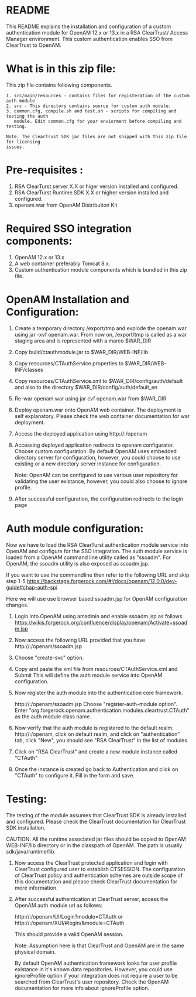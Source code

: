 README
======

This README explains the installation and configuration of a custom
authentication module for OpenAM 12.x or 13.x  in a RSA ClearTrust/
Access Manager environment. This custom authentication enables SSO from
ClearTrust to OpenAM.

What is in this zip file:
========================
This zip file contains following components.

    1. src/main/resources - contains files for registeration of the custom auth module
    2. src - This directory contains source for custom auth module.
    3. common.cfg, compile.sh and test.sh - scripts for compiling and testing the auth
       module. Edit common.cfg for your enviorment before compiling and testing.

    Note: The ClearTrust SDK jar files are not shipped with this zip file for licensing
    issues.



Pre-requisites :
================

   1. RSA ClearTurst server X.X or higer version installed and configured.
   2. RSA ClearTurst Runtime SDK X.X or higher version installed and configured.
   3. openam.war from OpenAM Distribution Kit

Required SSO integration components:
===================================

   1. OpenAM 12.x or 13.x
   2. A web container preferably Tomcat 8.x.
   3. Custom authentication module components which is bundled in this zip file.


OpenAM Installation and Configuration:
=======================================

  1. Create a temporary directory /export/tmp and explode the openam.war
     using jar -xvf openam.war.
     From now on, /export/tmp is called as a war staging area and is
     represented with a marco $WAR_DIR

  2. Copy build/ctauthmodule.jar to $WAR_DIR/WEB-INF/lib

  3. Copy resources/CTAuthService.properties to $WAR_DIR/WEB-INF/classes

  4. Copy resources/CTAuthService.xml to $WAR_DIR/config/auth/default and
     also to the directory $WAR_DIR/config/auth/default_en

  5. Re-war openam.war using jar cvf openam.war from $WAR_DIR

  6. Deploy openam.war onto OpenAM web container. The deployment is self
     explanatory. Please check the web container documentation for war
     deployment.

  7. Access the deployed application using
      http://<host>:<port>/openam

  8. Accessing deployed application redirects to openam configurator.
     Choose custom configuration. By default OpenAM uses embedded directory
     server for configuration, however, you could choose to use existing
     or a new directory server instance for configuration.

     Note: OpenAM can be configured to use various user repository for
     validating the user existance, however, you could also choose to ignore profile.

  9. After successful configuration, the configuration redirects to the login page


Auth module configuration:
==========================

Now we have to load the RSA ClearTurst authentication module service into
OpenAM and configure for the SSO integration. The auth module service
is loaded from a OpenAM command line utility called as "ssoadm". For OpenAM,
the ssoadm utility is also exposed as ssoadm.jsp.

If you want to use the commandline then refer to the following URL and skip
step 1-5
https://backstage.forgerock.com/#!/docs/openam/12.0.0/dev-guide#chap-auth-spi

Here we will use use browser based ssoadm.jsp for OpenAM configuration
changes.

  1. Login into OpenAM using amadmin and enable ssoadm.jsp as follows
     https://wikis.forgerock.org/confluence/display/openam/Activate+ssoadm.jsp

  2. Now access the following URL provided that you have
     http://<host>:<port>/openam/ssoadm.jsp

  3. Choose "create-svc" option.

  4. Copy and paste the xml file from resources/CTAuthService.xml and Submit
     This will define the auth module service into OpenAM configuration.

  5. Now register the auth module into the authentication core framework.

     http://<host>:<port>/openam/ssoadm.jsp
     Choose "register-auth-module option".
     Enter "org.forgerock.openam.authentication.modules.cleartrust.CTAuth" as the
     auth module class name.


  6. Now verify that the auth module is registered to the default realm.
     http://<host>:<port>/openam, click on default realm, and click on
     "authentication" tab, click "New", you should see "RSA ClearTrust" in the
     list of modules.

  7. Click on "RSA ClearTrust" and create a new module instance called "CTAuth"

  8. Once the instance is created go back to Authentication and click on "CTAuth"
     to configure it. Fill in the form and save.


Testing:
=======

The testing of the module  assumes that ClearTrust SDK is already
installed and configured. Please check the ClearTrust documentation
for ClearTrust SDK installation.

CAUTION: All the runtime associated jar files should be copied to
OpenAM WEB-INF/lib directory or in the classpath of OpenAM.  The
path is usually sdk/java/runtime/lib.


1. Now access the ClearTrust protected application and login with
   ClearTrust configured user to establish CTSESSION. The configuration
   of ClearTrust policy and authentication schemes are outside scope of this
   documentation and please check ClearTrust documentation for more
   information.

2. After successful authentication at ClearTrust server, access the OpenAM
   auth module url as follows:

   http://<host>:<port>/openam/UI/Login?module=CTAuth or
   http://<host>:<port>/openam/XUI/#login/&module=CTAuth

   This should provide a valid OpenAM session.

   Note: Assumption here is that ClearTrust and OpenAM are in the same
         physical domain.

   By default OpenAM authentication framework looks for user profile existance
   in it's known data repositories. However, you could use ignoreProfile
   option if your integration does not require a user to be searched from
   ClearTrust's user repository. Check the OpenAM documentation for more info
   about ignoreProfile option.
